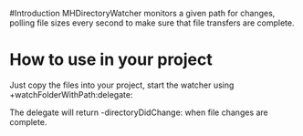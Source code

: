 #Introduction
MHDirectoryWatcher monitors a given path for changes, polling file sizes every second to make sure that file transfers are complete.

# How to use in your project

Just copy the files into your project, start the watcher using +watchFolderWithPath:delegate:

The delegate will return -directoryDidChange: when file changes are complete.


